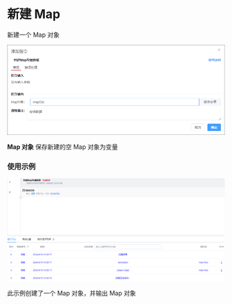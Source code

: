 # 新建 Map

新建一个 Map 对象

![alt text](/img/data-operate/create-map.png)

**Map 对象**
保存新建的空 Map 对象为变量

### 使用示例

![alt text](/img/data-operate/create-map-example.png)

此示例创建了一个 Map 对象，并输出 Map 对象
